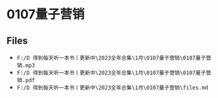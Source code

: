 # 0107量子营销

## Files

- `F:/D 得到每天听一本书丨更新中\2023全年合集\1月\0107量子营销\0107量子营销.mp3`
- `F:/D 得到每天听一本书丨更新中\2023全年合集\1月\0107量子营销\0107量子营销.pdf`
- `F:/D 得到每天听一本书丨更新中\2023全年合集\1月\0107量子营销\files.md`
